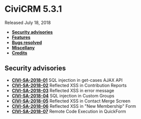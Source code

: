 # CiviCRM 5.3.1

Released July 18, 2018

- **[Security advisories](#security)**
- **[Features](#features)**
- **[Bugs resolved](#bugs)**
- **[Miscellany](#misc)**
- **[Credits](#credits)**

## <a name="security"></a>Security advisories

- **[CIVI-SA-2018-01](https://civicrm.org/advisory/civi-sa-2018-01-sql-injection-in-get-cases-ajax-api)** SQL injection in get-cases AJAX API
- **[CIVI-SA-2018-02](https://civicrm.org/advisory/civi-sa-2018-02-reflected-xss-in-contribution-reports)** Reflected XSS in Contribution Reports
- **[CIVI-SA-2018-03](https://civicrm.org/advisory/civi-sa-2018-03-reflected-xss-in-error-message)** Reflected XSS in error message
- **[CIVI-SA-2018-04](https://civicrm.org/advisory/civi-sa-2018-04-sql-injection-in-custom-groups)** SQL injection in Custom Groups
- **[CIVI-SA-2018-05](https://civicrm.org/advisory/civi-sa-2018-05-reflected-xss-in-contact-merge-screen)** Reflected XSS in Contact Merge Screen
- **[CIVI-SA-2018-06](https://civicrm.org/advisory/civi-sa-2018-06-reflected-xss-in-context-parameter)** Reflected XSS in "New Membership" Form
- **[CIVI-SA-2018-07](https://civicrm.org/advisory/civi-sa-2018-07-remote-code-execution-in-quickform)** Remote Code Execution in QuickForm 

